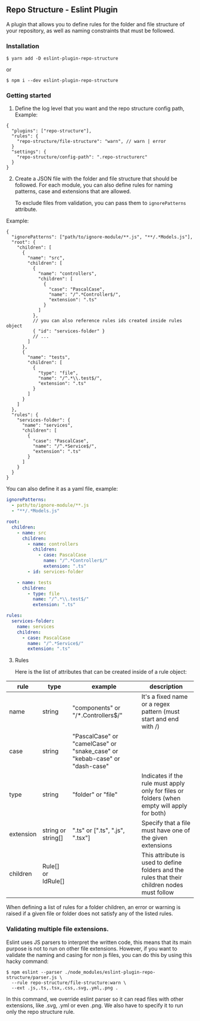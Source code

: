 ## Repo Structure - Eslint Plugin

A plugin that allows you to define rules for the folder and file structure of your repository,
as well as naming constraints that must be followed.

### Installation

```bsh
$ yarn add -D eslint-plugin-repo-structure
```

or

```bsh
$ npm i --dev eslint-plugin-repo-structure
```

### Getting started

1. Define the log level that you want and the repo structure config path, Example:

```jsonc
{
  "plugins": ["repo-structure"],
  "rules": {
    "repo-structure/file-structure": "warn", // warn | error
  }
  "settings": {
    "repo-structure/config-path": ".repo-structurerc"
  }
}
```

2. Create a JSON file with the folder and file structure that should be followed. For each module, you can also define rules for naming patterns, case and extensions that are allowed.

   To exclude files from validation, you can pass them to `ignorePatterns` attribute.

Example:

```jsonc
{
  "ignorePatterns": ["path/to/ignore-module/**.js", "**/.*Models.js"],
  "root": {
    "children": [
      {
        "name": "src",
        "children": [
          {
            "name": "controllers",
            "children": [
              {
                "case": "PascalCase",
                "name": "/^.*Controller$/",
                "extension": ".ts"
              }
            ]
          },
          // you can also reference rules ids created inside rules object
          { "id": "services-folder" }
          // ...
        ]
      },
      {
        "name": "tests",
        "children": [
          {
            "type": "file",
            "name": "/^.*\\.test$/",
            "extension": ".ts"
          }
        ]
      }
    ]
  },
  "rules": {
    "services-folder": {
      "name": "services",
      "children": [
        {
          "case": "PascalCase",
          "name": "/^.*Service$/",
          "extension": ".ts"
        }
      ]
    }
  }
}
```

You can also define it as a yaml file, example:

```yaml
ignorePatterns:
  - path/to/ignore-module/**.js
  - "**/.*Models.js"

root:
  children:
    - name: src
      children:
        - name: controllers
          children:
            - case: PascalCase
              name: "/^.*Controller$/"
              extension: ".ts"
        - id: services-folder

    - name: tests
      children:
        - type: file
          name: "/^.*\\.test$/"
          extension: ".ts"

rules:
  services-folder:
    name: services
    children:
      - case: PascalCase
        name: "/^.*Service$/"
        extension: ".ts"
```

3. Rules

   Here is the list of attributes that can be created inside of a rule object:

| rule      | type               | example                                                                    | description                                                                                  |
| --------- | ------------------ | -------------------------------------------------------------------------- | -------------------------------------------------------------------------------------------- |
| name      | string             | "components" or "/\*.Controllers$/"                                        | It's a fixed name or a regex pattern (must start and end with /)                             |
| case      | string             | "PascalCase" or "camelCase" or "snake_case" or "kebab-case" or "dash-case" |                                                                                              |
| type      | string             | "folder" or "file"                                                         | Indicates if the rule must apply only for files or folders (when empty will apply for both)  |
| extension | string or string[] | ".ts" or [".ts", ".js", ".tsx"]                                            | Specify that a file must have one of the given extensions                                    |
| children  | Rule[] or IdRule[] |                                                                            | This attribute is used to define folders and the rules that their children nodes must follow |

When defining a list of rules for a folder children, an error or warning is raised if a given file or folder does
not satisfy any of the listed rules.

### Validating multiple file extensions.

Eslint uses JS parsers to interpret the written code, this means that its main purpose is not
to run on other file extensions. However, if you want to validate the naming and casing for non js files,
you can do this by using this hacky command:

```
$ npm eslint --parser ./node_modules/eslint-plugin-repo-structure/parser.js \
  --rule repo-structure/file-structure:warn \
  --ext .js,.ts,.tsx,.css,.svg,.yml,.png .
```

In this command, we override eslint parser so it can read files with other extensions, like .svg, .yml
or even .png. We also have to specify it to run only the repo structure rule.

